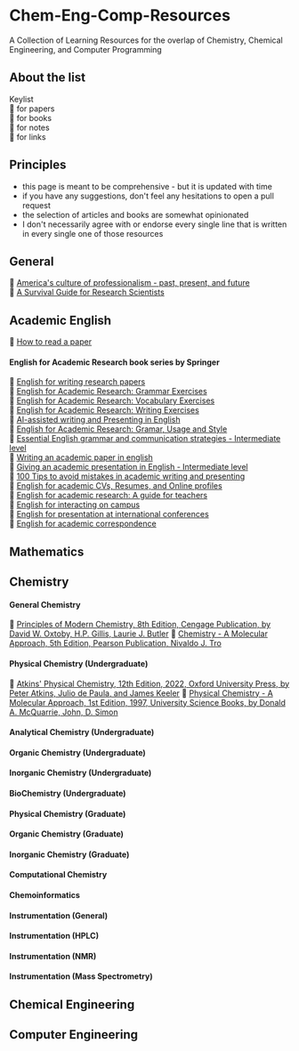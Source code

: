 # Chem-Eng-Comp-Resources
A Collection of Learning Resources for the overlap of Chemistry, Chemical Engineering, and Computer Programming

## About the list

Keylist \
:page_with_curl: for papers \
:open_book: for books \
:notebook: for notes \
:link: for links 



## Principles
- this page is meant to be comprehensive - but it is updated with time
- if you have any suggestions, don't feel any hesitations to open a pull request 
- the selection of articles and books are somewhat opinionated
- I don't necessarily agree with or endorse every single line that is written in every single one of those resources

## General

📖 [America's culture of professionalism - past, present, and future](https://doi.org/10.1057/9781137337153) \
📖 [A Survival Guide for Research Scientists](https://doi.org/10.1007/978-3-030-05435-9)  

## Academic English

📃 [How to read a paper](https://doi.org/10.1145/1273445.1273458) 

#### English for Academic Research book series by Springer
📖 [English for writing research papers](https://doi.org/10.1007/978-3-319-26094-5) \
📖 [English for Academic Research: Grammar Exercises](978-3-031-53167-5) \
📖 [English for Academic Research: Vocabulary Exercises](978-3-031-53170-5) \
📖 [English for Academic Research: Writing Exercises](978-3-031-53173-6) \
📖 [AI-assisted writing and Presenting in English](978-3-031-48146-8) \
📖 [English for Academic Research: Gramar, Usage and Style](https://doi.org/10.1007/978-3-031-31517-6) \
📖 [Essential English grammar and communication strategies - Intermediate level](https://doi.org/10.1007/978-3-030-95612-7) \
📖 [Writing an academic paper in english](https://doi.org/10.1007/978-3-030-95615-8) \
📖 [Giving an academic presentation in English - Intermediate level](https://doi.org/10.1007/978-3-030-95609-7) \
📖 [100 Tips to avoid mistakes in academic writing and presenting](https://doi.org/10.1007/978-3-030-44214-9) \
📖 [English for academic CVs, Resumes, and Online profiles](https://doi.org/10.1007/978-3-030-11090-1) \
📖 [English for academic research: A guide for teachers](https://doi.org/10.1007/978-3-319-32687-0) \
📖 [English for interacting on campus](https://doi.org/10.1007/978-3-319-28734-8) \
📖 [English for presentation at international conferences](https://doi.org/10.1007/978-3-319-26330-4) \
📖 [English for academic correspondence](https://doi.org/10.1007/978-3-319-26435-6) 



## Mathematics

## Chemistry

#### General Chemistry

📖 [Principles of Modern Chemistry, 8th Edition, Cengage Publication, by David W. Oxtoby, H.P. Gillis, Laurie J. Butler](https://www.cengage.uk/c/principles-of-modern-chemistry-8e-oxtoby-gillis-butler/9780357671009/)
📖 [Chemistry - A Molecular Approach, 5th Edition, Pearson Publication, Nivaldo J. Tro](https://www.pearson.com/en-us/subject-catalog/p/chemistry-a-molecular-approach/P200000006810/9780136874201)

#### Physical Chemistry (Undergraduate)

📖 [Atkins' Physical Chemistry, 12th Edition, 2022, Oxford University Press, by Peter Atkins, Julio de Paula, and James Keeler](https://global.oup.com/ukhe/product/atkins-physical-chemistry-9780198847816?cc=gb&lang=en&)
📖 [Physical Chemistry - A Molecular Approach, 1st Edition, 1997, University Science Books, by Donald A. McQuarrie, John, D. Simon](https://uscibooks.aip.org/books/physical-chemistry-a-molecular-approach/)

#### Analytical Chemistry (Undergraduate)

#### Organic Chemistry (Undergraduate)

#### Inorganic Chemistry (Undergraduate)

#### BioChemistry (Undergraduate)

#### Physical Chemistry (Graduate)

#### Organic Chemistry (Graduate)

#### Inorganic Chemistry (Graduate)

#### Computational Chemistry

#### Chemoinformatics

#### Instrumentation (General)

#### Instrumentation (HPLC)

#### Instrumentation (NMR)

#### Instrumentation (Mass Spectrometry)


## Chemical Engineering

## Computer Engineering
